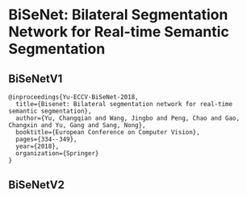# BiSeNet: Bilateral Segmentation Network for Real-time Semantic Segmentation

## BiSeNetV1
```
@inproceedings{Yu-ECCV-BiSeNet-2018,
  title={Bisenet: Bilateral segmentation network for real-time semantic segmentation},
  author={Yu, Changqian and Wang, Jingbo and Peng, Chao and Gao, Changxin and Yu, Gang and Sang, Nong},
  booktitle={European Conference on Computer Vision},
  pages={334--349},
  year={2018},
  organization={Springer}
}
```

## BiSeNetV2

